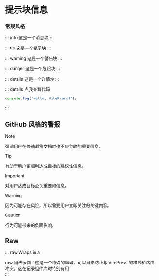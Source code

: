 # 提示块信息

### 常规风格

::: info
这是一个消息块
:::

::: tip
这是一个提示块
:::

::: warning
这是一个警告块
:::

::: danger
这是一个危险块
:::

::: details
这是一个详情块
:::

::: details 点我查看代码

```js
console.log("Hello, VitePress!");
```

:::

## GitHub 风格的警报

> [!NOTE]
> 强调用户在快速浏览文档时也不应忽略的重要信息。

> [!TIP]
> 有助于用户更顺利达成目标的建议性信息。

> [!IMPORTANT]
> 对用户达成目标至关重要的信息。

> [!WARNING]
> 因为可能存在风险，所以需要用户立即关注的关键内容。

> [!CAUTION]
> 行为可能带来的负面影响。

## Raw

::: raw
Wraps in a <div class="vp-raw">raw 用法示例：这是一个特殊的容器，可以用来防止与 VitePress 的样式和路由冲突。这在记录组件库时特别有用</div>
:::
